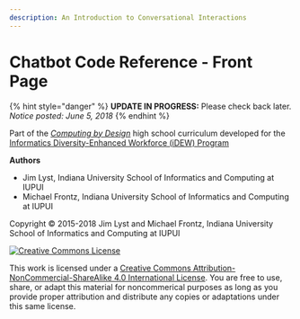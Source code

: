 ```yaml
---
description: An Introduction to Conversational Interactions
---
```


# Chatbot Code Reference - Front Page

{% hint style="danger" %}
**UPDATE IN PROGRESS:**  Please check back later. _Notice posted: June 5, 2018_
{% endhint %}



Part of the [_Computing by Design_](https://cxd.gitbooks.io/the-cxd-framework/content/) high school curriculum developed for the [Informatics Diversity-Enhanced Workforce \(iDEW\) Program](http://soic.iupui.edu/idew/)

**Authors**

* Jim Lyst, Indiana University School of Informatics and Computing at IUPUI
* Michael Frontz, Indiana University School of Informatics and Computing at IUPUI

Copyright © 2015-2018 Jim Lyst and Michael Frontz, Indiana University School of Informatics and Computing at IUPUI

[![Creative Commons License](https://i.creativecommons.org/l/by-nc-sa/4.0/88x31.png)](http://creativecommons.org/licenses/by-nc-sa/4.0/)

This work is licensed under a [Creative Commons Attribution-NonCommercial-ShareAlike 4.0 International License](http://creativecommons.org/licenses/by-nc-sa/4.0/). You are free to use, share, or adapt this material for noncommerical purposes as long as you provide proper attribution and distribute any copies or adaptations under this same license.

